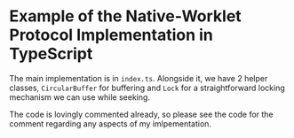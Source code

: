 # Example of the Native-Worklet Protocol Implementation in TypeScript

The main implementation is in `index.ts`. Alongside it, we have 2 helper classes, `CircularBuffer` for buffering and `Lock` for a straightforward locking mechanism we can use while seeking.

The code is lovingly commented already, so please see the code for the comment regarding any aspects of my imlpementation. 
